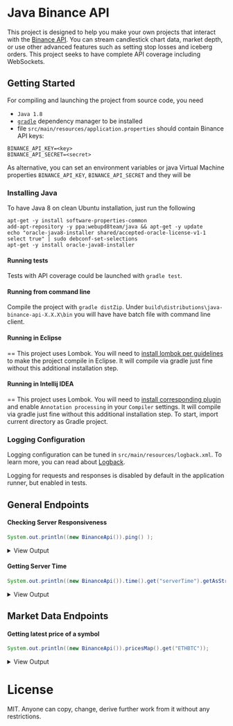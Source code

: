 # Java Binance API
This project is designed to help you make your own projects that interact with the [Binance API](https://www.binance.com/restapipub.html). 
You can stream candlestick chart data, market depth, or use other advanced features such as setting stop losses and iceberg orders. 
This project seeks to have complete API coverage including WebSockets.

## Getting Started

For compiling and launching the project from source code, you need
- `Java 1.8`
- [`gradle`](https://gradle.org/releases/) dependency manager to be installed
- file `src/main/resources/application.properties` should contain Binance API keys: 

```
BINANCE_API_KEY=<key>
BINANCE_API_SECRET=<secret>
```
As alternative, you can set an environment variables or java Virtual Machine properties `BINANCE_API_KEY`, `BINANCE_API_SECRET`
and they will be

### Installing Java

To have Java 8 on clean Ubuntu installation, just run the following
```
apt-get -y install software-properties-common
add-apt-repository -y ppa:webupd8team/java && apt-get -y update
echo "oracle-java8-installer shared/accepted-oracle-license-v1-1 select true" | sudo debconf-set-selections
apt-get -y install oracle-java8-installer
```

#### Running tests

Tests with API coverage could be launched with `gradle test`.

#### Running from command line

Compile the project with `gradle distZip`. Under `build\distributions\java-binance-api-X.X.X\bin` you will have have batch file with command line client.

#### Running in Eclipse
==
This project uses Lombok. You will need to [install lombok per guidelines](https://projectlombok.org/download.html) to make the project compile in Eclipse. It will compile via gradle just fine without this additional installation step.

#### Running in Intellij IDEA
==
This project uses Lombok. You will need to [install corresponding plugin](https://plugins.jetbrains.com/plugin/6317) and enable `Annotation processing` in your `Compiler` settings. It will compile via gradle just fine without this additional installation step.
To start, import current directory as Gradle project.

### Logging Configuration

Logging configuration can be tuned in `src/main/resources/logback.xml`.
To learn more, you can read about [Logback](https://logback.qos.ch/manual/index.html).

Logging for requests and responses is disabled by default in the application runner, but enabled in tests.

## General Endpoints

#### Checking Server Responsiveness
```java
System.out.println((new BinanceApi()).ping() );
```
<details><summary>View Output</summary>{}</details>

#### Getting Server Time
```java
System.out.println((new BinanceApi()).time().get("serverTime").getAsString());
```
<details><summary>View Output</summary>`1508364584572`</details>

## Market Data Endpoints

#### Getting latest price of a symbol
```java
System.out.println((new BinanceApi()).pricesMap().get("ETHBTC"));
```
<details><summary>View Output</summary>`0.05628800`</details>


# License
MIT. Anyone can copy, change, derive further work from it without any restrictions.

